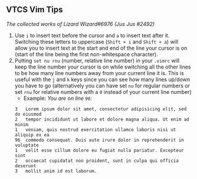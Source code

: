 ## VTCS Vim Tips
*The collected works of Lizard Wizard#6976 (Jus Jus #2492)*
1. Use `i` to insert text before the cursor and `a` to insert text after it. Switching these letters to uppercase (`Shift + i` and `Shift + a`) will allow you to insert text at the start and end of the line your cursor is on (start of the line being the first non-whitespace character).
2. Putting `set nu rnu` (number, relative line number) in your `.vimrc` will keep the line number your cursor is on while switching all the other lines to be how many line numbers away from your current line it is. This is useful with the `j` and `k` keys since you can see how many lines up/down you have to go (alternatively you can have set `nu` for regular numbers or set `rnu` for relative numbers with a `0` instead of your current line number)
    - Example: *You are on line `96`:*
    ```
    3   Lorem ipsum dolor sit amet, consectetur adipisicing elit, sed do eiusmod
    2   tempor incididunt ut labore et dolore magna aliqua. Ut enim ad minim
    1   veniam, quis nostrud exercitation ullamco laboris nisi ut aliquip ex ea
    96  commodo consequat. Duis aute irure dolor in reprehenderit in voluptate
    1   velit esse cillum dolore eu fugiat nulla pariatur. Excepteur sint
    2   occaecat cupidatat non proident, sunt in culpa qui officia deserunt
    3   mollit anim id est laborum.
    ```
